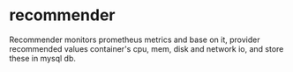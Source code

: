# recommender
Recommender monitors prometheus metrics and base on it, provider recommended values container's cpu, mem, disk and network io, and store these in mysql db.

